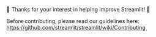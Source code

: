 🎉 Thanks for your interest in helping improve Streamlit! 🎉

Before contributing, please read our guidelines here: https://github.com/streamlit/streamlit/wiki/Contributing
